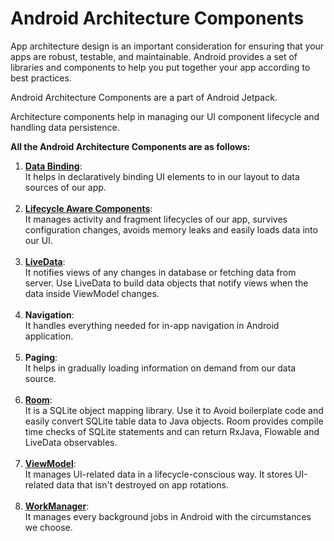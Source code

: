 # Android Architecture Components

App architecture design is an important consideration for ensuring that your apps are robust, testable, and
maintainable. Android provides a set of libraries and components to help you put together your app according to best
practices.

Android Architecture Components are a part of Android Jetpack.

Architecture components help in managing our UI component lifecycle and handling data persistence.

**All the Android Architecture Components are as follows:**

1. [**Data Binding**](DataBinding.md):<br/>It helps in declaratively binding UI elements to in our layout to data
   sources of our app.<br/><br/>
2. [**Lifecycle Aware Components**](Lifecycle.md):<br/>It manages activity and fragment lifecycles of our app, survives
   configuration changes, avoids memory leaks and easily loads data into our UI.<br/><br/>
3. [**LiveData**](LiveData.md):<br/>It notifies views of any changes in database or fetching data from server. Use
   LiveData to build data objects that notify views when the data inside ViewModel changes.<br/><br/>
4. **Navigation**:<br/>It handles everything needed for in-app navigation in Android application.<br/><br/>
5. **Paging**:<br/>It helps in gradually loading information on demand from our data source.<br/><br/>
6. [**Room**](Room.md):<br/>It is a SQLite object mapping library. Use it to Avoid boilerplate code and easily convert
   SQLite table data to Java objects. Room provides compile time checks of SQLite statements and can return RxJava,
   Flowable and LiveData observables.<br/><br/>
7. [**ViewModel**](ViewModel.md):<br/>It manages UI-related data in a lifecycle-conscious way. It stores UI-related data
   that isn't destroyed on app rotations.<br/><br/>
8. [**WorkManager**](Work-Manager.md):<br/>It manages every background jobs in Android with the circumstances we
   choose.<br/><br/>